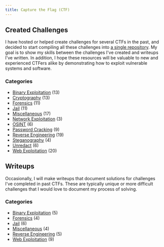 ```yaml
---
title: Capture the Flag (CTF)
---
```


## Created Challenges
I have hosted or helped create challenges for several CTFs in the past, and decided to start compiling all these challenges into [a single repository](https://github.com/Legoclones/created-ctf-challenges). My goal is to show my skills between the challenges I've created and writeups I've written. In addition, I hope these resources will be valuable to new and experienced CTFers alike by demonstrating how to exploit vulnerable systems and software. 

### Categories
* [Binary Exploitation](https://github.com/Legoclones/created-ctf-challenges#binary-exploitation-pwn) (13)
* [Cryptography](https://github.com/Legoclones/created-ctf-challenges#cryptography) (13)
* [Forensics](https://github.com/Legoclones/created-ctf-challenges#forensics)  (11)
* [Jail](https://github.com/Legoclones/created-ctf-challenges#jail) (11)
* [Miscellaneous](https://github.com/Legoclones/created-ctf-challenges#miscellaneous) (17)
* [Network Exploitation](https://github.com/Legoclones/created-ctf-challenges#network-exploitation) (3)
* [OSINT](https://github.com/Legoclones/created-ctf-challenges#OSINT) (6)
* [Password Cracking](https://github.com/Legoclones/created-ctf-challenges#password-cracking) (9)
* [Reverse Engineering](https://github.com/Legoclones/created-ctf-challenges#reverse-engineering) (19)
* [Steganography](https://github.com/Legoclones/created-ctf-challenges#steganography) (4)
* [Unredact](https://github.com/Legoclones/created-ctf-challenges#unredact) (6)
* [Web Exploitation](https://github.com/Legoclones/created-ctf-challenges#web) (20)

## Writeups
Occasionally, I will make writeups that document solutions for challenges I've completed in past CTFs. These are typically unique or more difficult challenges that I would love to document my process of solving. 

### Categories
* [Binary Exploitation](/tags/pwn/) (5)
* [Forensics](/tags/forensics/) (4)
* [Jail](/tags/jail/) (6)
* [Miscellaneous](/tags/misc/) (4)
* [Reverse Engineering](/tags/rev/) (5)
* [Web Exploitation](/tags/web/) (9)
